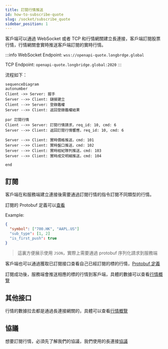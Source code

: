 ```yaml
---
title: 訂閱行情推送
id: how-to-subscribe-quote
slug: /socket/subscribe_quote
sidebar_position: 1
---
```


客戶端可以通過 WebSocket 或者 TCP 和行情網關建立長連接，客戶端訂閱股票行情，行情網關會實時推送客戶端訂閱的實時行情。

:::info
WebSocket Endpoint: `wss://openapi-quote.longbrdge.global`

TCP Endpoint: `openapi-quote.longbridge.global:2020`
:::

流程如下：

```mermaid
sequenceDiagram
autonumber
Client ->> Server: 握手
Server -->> Client: 鏈接建立
Client -->> Server: 登錄鑑權
Server -->> Client: 返回登錄鑑權結果

par 訂閱行情
Client -->> Server: 訂閱行情請求，req_id: 10, cmd: 6
Server -->> Client: 返回訂閱行情響應，req_id: 10, cmd: 6

Server -->> Client: 實時價格推送，cmd: 101
Server -->> Client: 實時盤口推送，cmd: 102
Server -->> Client: 實時經紀隊列推送，cmd: 103
Server -->> Client: 實時成交明細推送，cmd: 104

end

```

## 訂閱

客戶端在和服務端建立連接後需要通過訂閱行情的指令訂閱不同類型的行情。

訂閱的 Protobuf 定義可以[查看](../quote/subscribe/subscribe)

Example:

```json
{
  "symbol": ["700.HK", "AAPL.US"]
  "sub_type": [1, 2]
  "is_first_push": true
}

```

> 這裏方便展示使用 `JSON`，實際上需要通過 protobuf 序列化請求到服務端

客戶端也可以通過獲取已訂閱接口查看自己已經訂閱的標的行情，[Protobuf 定義](../quote/subscribe/subscription)

訂閱成功後，服務端會推送相應的標的行情到客戶端，具體的數據可以查看[行情概覽](../quote/overview)

## 其他接口

行情的數據拉去都是通過長連接網關的，具體可以查看[行情概覽](../quote/overview)

## 協議

想要訂閱行情，必須先了解我們的協議，我們使用的長連接[協議](./protocol/overview)
